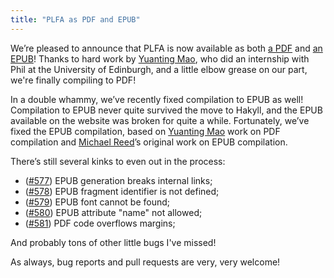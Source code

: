 ```yaml
---
title: "PLFA as PDF and EPUB"
---
```


We’re pleased to announce that PLFA is now available as both [a PDF][PDF] and [an EPUB][EPUB]! Thanks to hard work by [Yuanting Mao][Altariarite], who did an internship with Phil at the University of Edinburgh, and a little elbow grease on our part, we're finally compiling to PDF!

In a double whammy, we’ve recently fixed compilation to EPUB as well! Compilation to EPUB never quite survived the move to Hakyll, and the EPUB available on the website was broken for quite a while. Fortunately, we’ve fixed the EPUB compilation, based on [Yuanting Mao][Altariarite] work on PDF compilation and [Michael Reed][mreed20]’s original work on EPUB compilation.

There’s still several kinks to even out in the process:

  - ([#577][issue577]) EPUB generation breaks internal links;
  - ([#578][issue578]) EPUB fragment identifier is not defined;
  - ([#579][issue579]) EPUB font cannot be found;
  - ([#580][issue580]) EPUB attribute "name" not allowed;
  - ([#581][issue581]) PDF code overflows margins;

And probably tons of other little bugs I've missed!

As always, bug reports and pull requests are very, very welcome!

[Altariarite]: https://github.com/Altariarite
[mreed20]: https://github.com/mreed20

[PDF]: https://plfa.github.io/plfa.pdf
[EPUB]: https://plfa.github.io/plfa.epub

[issue577]: https://github.com/plfa/plfa.github.io/issues/577
[issue578]: https://github.com/plfa/plfa.github.io/issues/578
[issue579]: https://github.com/plfa/plfa.github.io/issues/579
[issue580]: https://github.com/plfa/plfa.github.io/issues/580
[issue581]: https://github.com/plfa/plfa.github.io/issues/581
